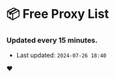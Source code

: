 # :package: Free Proxy List
### Updated every 15 minutes.

- Last updated: `2024-07-26 18:40`

:heart:
